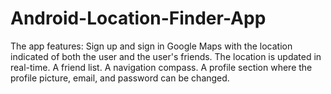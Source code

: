# Android-Location-Finder-App

The app features:
Sign up and sign in
Google Maps with the location indicated of both the user and the user's friends. The location is updated in real-time.
A friend list.
A navigation compass.
A profile section where the profile picture, email, and password can be changed.
